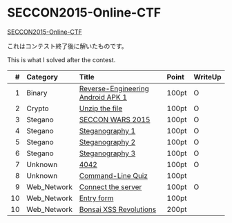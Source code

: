 # SECCON2015-Online-CTF

[SECCON2015-Online-CTF](https://github.com/SECCON/SECCON2015_online_CTF) 

これはコンテスト終了後に解いたものです。

This is what I solved after the contest.

|#|Category|Title|Point|WriteUp|
|-:|:-------|:----|:----|:-----|
|1|Binary|[Reverse-Engineering Android APK 1](q1/q1.md)|100pt|O|
|2|Crypto|[Unzip the file](q2/q2.md)|100pt|O|
|3|Stegano|[SECCON WARS 2015](q3/q3.md)|100pt|O|
|4|Stegano|[Steganography 1](q4/q4.md)|100pt|O|
|5|Stegano|[Steganography 2](q5/q5.md)|100pt|O|
|6|Stegano|[Steganography 3](q6/q6.md)|100pt|O|
|7|Unknown|[4042](q7/q7.md)|100pt|O|
|8|Unknown|[Command-Line Quiz](q8/q8.md)|100pt||
|9|Web_Network|[Connect the server](q9/q9.md)|100pt|O|
|10|Web_Network|[Entry form](q10/q10.md)|100pt||
|10|Web_Network|[Bonsai XSS Revolutions](q11/q11.md)|200pt||
